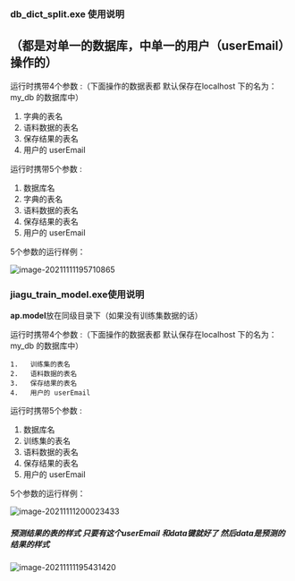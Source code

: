 ### db_dict_split.exe 使用说明

## （都是对单一的数据库，中单一的用户（userEmail）操作的）

运行时携带4个参数 :（下面操作的数据表都 默认保存在localhost 下的名为：my_db 的数据库中）

1. 字典的表名
2. 语料数据的表名
3. 保存结果的表名
4. 用户的 userEmail

运行时携带5个参数 :

1. 数据库名
2. 字典的表名
3. 语料数据的表名
4. 保存结果的表名
5. 用户的 userEmail



5个参数的运行样例：

![image-20211111195710865](C:\Users\86136\AppData\Roaming\Typora\typora-user-images\image-20211111195710865.png)

### jiagu_train_model.exe使用说明

**ap.model**放在同级目录下（如果没有训练集数据的话）

运行时携带4个参数 :（下面操作的数据表都 默认保存在localhost 下的名为：my_db 的数据库中）

 	1.   训练集的表名
 	2.   语料数据的表名
 	3.   保存结果的表名
 	4.   用户的 userEmail

运行时携带5个参数 :

1. 数据库名
2. 训练集的表名
3. 语料数据的表名
4. 保存结果的表名
5. 用户的 userEmail



5个参数的运行样例：

![image-20211111200023433](C:\Users\86136\AppData\Roaming\Typora\typora-user-images\image-20211111200023433.png)



##### 预测结果的表的样式 只要有这个userEmail  和data键就好了  然后data是预测的结果的样式

![image-20211111195431420](C:\Users\86136\AppData\Roaming\Typora\typora-user-images\image-20211111195431420.png)

